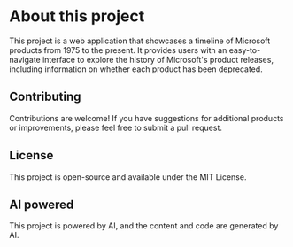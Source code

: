 # About this project
This project is a web application that showcases a timeline of Microsoft products from 1975 to the present. It provides users with an easy-to-navigate interface to explore the history of Microsoft's product releases, including information on whether each product has been deprecated.

## Contributing
Contributions are welcome! If you have suggestions for additional products or improvements, please feel free to submit a pull request.

## License
This project is open-source and available under the MIT License.

## AI powered
This project is powered by AI, and the content and code are generated by AI.
